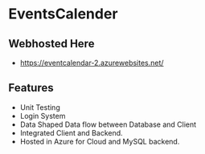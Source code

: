 # EventsCalender 

## Webhosted Here
 * https://eventcalendar-2.azurewebsites.net/ 
## Features
* Unit Testing
* Login System
* Data Shaped Data flow between Database and Client
* Integrated Client and Backend. 
* Hosted in Azure for Cloud and MySQL backend. 

